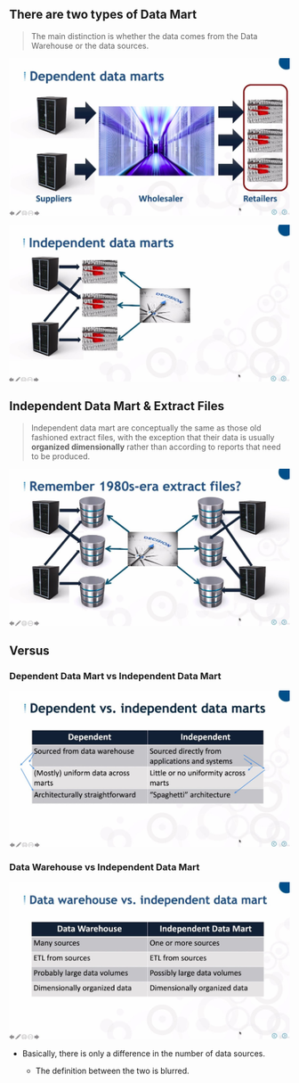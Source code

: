 ## **There are two types of Data Mart**

> The main distinction is whether the data comes from the Data Warehouse or the data sources.

![Alt dependent mart](pic/02.jpg)

![Alt independent data mart](pic/03.jpg)

## **Independent Data Mart & Extract Files**

> Independent data mart are conceptually the same as those old fashioned extract files, with the exception that their data is usually **organized dimensionally** rather than according to reports that need to be produced.

![Alt extract files](pic/04.jpg)

## **Versus**

### **Dependent Data Mart vs Independent Data Mart**

![Alt dep vs indep](pic/05.jpg)

### **Data Warehouse vs Independent Data Mart**

![Alt dw vs indep mart table](pic/07.jpg)

- Basically, there is only a difference in the number of data sources.

  - The definition between the two is blurred.
